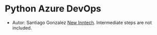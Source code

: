 # Python Azure DevOps

* Autor: Santiago Gonzalez [New Inntech](https://www.newinntech.com). Intermediate steps are not included.
